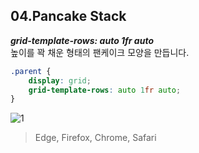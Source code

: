 
## 04.Pancake Stack

***grid-template-rows: auto 1fr auto*** <br>
높이를 꽉 채운 형태의 팬케이크 모양을 만듭니다.

```css
.parent {
    display: grid;
    grid-template-rows: auto 1fr auto;
}	
```
![1](https://user-images.githubusercontent.com/7742074/138308113-7600c678-25c5-4052-b54e-4881030b2990.JPG)


> Edge, Firefox, Chrome, Safari